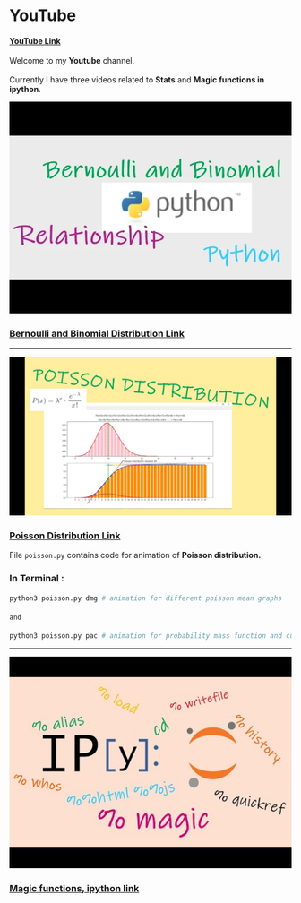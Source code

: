 # YouTube

#### [YouTube Link](https://www.youtube.com/channel/UCBh0xDnTdouixDBmVVzRl1g)

Welcome to my **Youtube** channel.
<br><br>
Currently I have three videos related to **Stats** and **Magic functions in ipython**.




<img src='res/bb.webp' width=600px>

### [Bernoulli and Binomial Distribution Link](https://youtu.be/e-n4xQaX_gA)
---
<img src='res/poisson.jpg' width=600px>

### [Poisson Distribution  Link](https://youtu.be/Q6w7W8zUnGk)

File `poisson.py` contains code for animation of **Poisson distribution.**

### In Terminal : 
```bash
python3 poisson.py dmg # animation for different poisson mean graphs

and

python3 poisson.py pac # animation for probability mass function and cummulative density function 
```
--- 
<img src='res/ipy.jpg' width=600px>

### [Magic functions, ipython link](https://youtu.be/Mc7Vax4VWgg)


